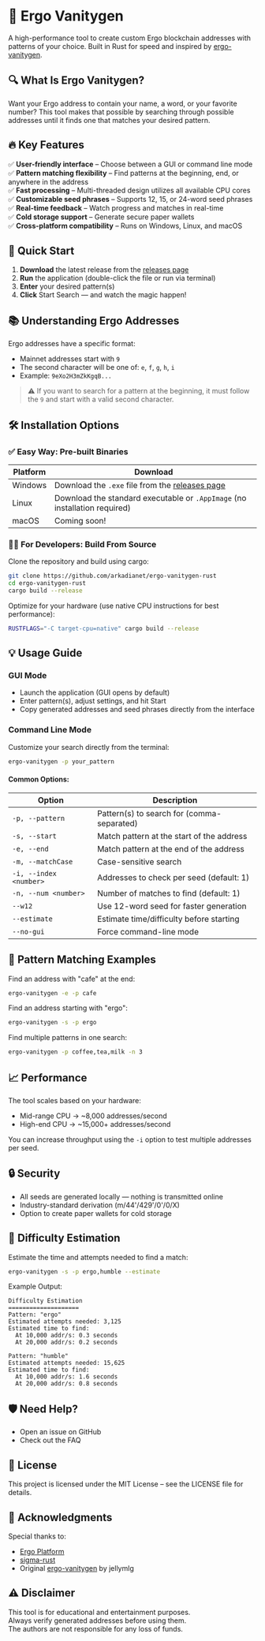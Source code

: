 # 🚀 Ergo Vanitygen

A high-performance tool to create custom Ergo blockchain addresses with patterns of your choice. Built in Rust for speed and inspired by [ergo-vanitygen](https://github.com/jellymlg/ergo-vanitygen).

## 🔍 What Is Ergo Vanitygen?

Want your Ergo address to contain your name, a word, or your favorite number? This tool makes that possible by searching through possible addresses until it finds one that matches your desired pattern.

## 🔥 Key Features

✅ **User-friendly interface** – Choose between a GUI or command line mode  
✅ **Pattern matching flexibility** – Find patterns at the beginning, end, or anywhere in the address  
✅ **Fast processing** – Multi-threaded design utilizes all available CPU cores  
✅ **Customizable seed phrases** – Supports 12, 15, or 24-word seed phrases  
✅ **Real-time feedback** – Watch progress and matches in real-time  
✅ **Cold storage support** – Generate secure paper wallets  
✅ **Cross-platform compatibility** – Runs on Windows, Linux, and macOS  

## 🏃 Quick Start

1. **Download** the latest release from the [releases page](https://github.com/arkadianet/ergo-vanitygen/releases)
2. **Run** the application (double-click the file or run via terminal)
3. **Enter** your desired pattern(s)
4. **Click** Start Search — and watch the magic happen!

## 📚 Understanding Ergo Addresses

Ergo addresses have a specific format:

* Mainnet addresses start with `9`
* The second character will be one of: `e`, `f`, `g`, `h`, `i`
* Example: `9eXo2H3mZkKgqB...`

> ⚠️ If you want to search for a pattern at the beginning, it must follow the `9` and start with a valid second character.

## 🛠️ Installation Options

### ✅ Easy Way: Pre-built Binaries

| Platform | Download |
|----------|----------|
| Windows | Download the `.exe` file from the [releases page](https://github.com/arkadianet/ergo-vanitygen/releases) |
| Linux | Download the standard executable or `.AppImage` (no installation required) |
| macOS | Coming soon! |

### 👨‍💻 For Developers: Build From Source

Clone the repository and build using cargo:

```bash
git clone https://github.com/arkadianet/ergo-vanitygen-rust
cd ergo-vanitygen-rust
cargo build --release
```

Optimize for your hardware (use native CPU instructions for best performance):

```bash
RUSTFLAGS="-C target-cpu=native" cargo build --release
```

## 💡 Usage Guide

### GUI Mode

* Launch the application (GUI opens by default)
* Enter pattern(s), adjust settings, and hit Start
* Copy generated addresses and seed phrases directly from the interface

### Command Line Mode

Customize your search directly from the terminal:

```bash
ergo-vanitygen -p your_pattern
```

#### Common Options:

| Option | Description |
|--------|-------------|
| `-p, --pattern` | Pattern(s) to search for (comma-separated) |
| `-s, --start` | Match pattern at the start of the address |
| `-e, --end` | Match pattern at the end of the address |
| `-m, --matchCase` | Case-sensitive search |
| `-i, --index <number>` | Addresses to check per seed (default: 1) |
| `-n, --num <number>` | Number of matches to find (default: 1) |
| `--w12` | Use 12-word seed for faster generation |
| `--estimate` | Estimate time/difficulty before starting |
| `--no-gui` | Force command-line mode |

## 🧪 Pattern Matching Examples

Find an address with "cafe" at the end:

```bash
ergo-vanitygen -e -p cafe
```

Find an address starting with "ergo":

```bash
ergo-vanitygen -s -p ergo
```

Find multiple patterns in one search:

```bash
ergo-vanitygen -p coffee,tea,milk -n 3
```

## 📈 Performance

The tool scales based on your hardware:

* Mid-range CPU → ~8,000 addresses/second
* High-end CPU → ~15,000+ addresses/second

You can increase throughput using the `-i` option to test multiple addresses per seed.

## 🔒 Security

* All seeds are generated locally — nothing is transmitted online
* Industry-standard derivation (m/44'/429'/0'/0/X)
* Option to create paper wallets for cold storage

## 🎯 Difficulty Estimation

Estimate the time and attempts needed to find a match:

```bash
ergo-vanitygen -s -p ergo,humble --estimate
```

Example Output:

```
Difficulty Estimation
====================
Pattern: "ergo"
Estimated attempts needed: 3,125
Estimated time to find:
  At 10,000 addr/s: 0.3 seconds
  At 20,000 addr/s: 0.2 seconds

Pattern: "humble"
Estimated attempts needed: 15,625
Estimated time to find:
  At 10,000 addr/s: 1.6 seconds
  At 20,000 addr/s: 0.8 seconds
```

## 🛡️ Need Help?

* Open an issue on GitHub
* Check out the FAQ

## 📄 License

This project is licensed under the MIT License – see the LICENSE file for details.

## 🙌 Acknowledgments

Special thanks to:

* [Ergo Platform](https://ergoplatform.org/)
* [sigma-rust](https://github.com/ergoplatform/sigma-rust)
* Original [ergo-vanitygen](https://github.com/jellymlg/ergo-vanitygen) by jellymlg

## ⚠️ Disclaimer

This tool is for educational and entertainment purposes.  
Always verify generated addresses before using them.  
The authors are not responsible for any loss of funds. 
